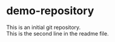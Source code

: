 # demo-repository
This is an initial git repository.
<br>
This is the second line in the readme file.
